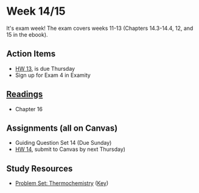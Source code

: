 # Week 14/15

It's exam week!  The exam covers weeks 11-13 (Chapters 14.3-14.4, 12, and 15 in the ebook). 

## Action Items
* [HW 13](https://genchem.science.psu.edu/homework-13-wc), is due Thursday
* Sign up for Exam 4 in Examity


## [Readings](https://genchem.science.psu.edu)
* Chapter 16


## Assignments (all on Canvas)

- Guiding Question Set 14 (Due Sunday)
- [HW 14](https://genchem.science.psu.edu/homework-14-wc), submit to Canvas by next Thursday)


## Study Resources

- [Problem Set: Thermochemistry](https://media.ed.science.psu.edu/sites/media/ed/files/documents/problemset22_thermodynamics.pdf) ([Key](https://media.ed.science.psu.edu/sites/media/ed/files/documents/thermodynamics_key.pdf))

